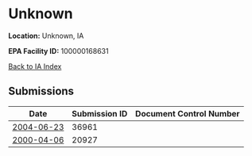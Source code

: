 # Unknown

**Location:** Unknown, IA

**EPA Facility ID:** 100000168631

[Back to IA Index](../../index.md)

## Submissions

| Date | Submission ID | Document Control Number |
|------|--------------|-------------------------|
| [2004-06-23](submissions/36961.md) | 36961 |  |
| [2000-04-06](submissions/20927.md) | 20927 |  |
